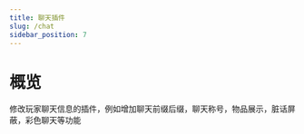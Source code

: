 ```yaml
---
title: 聊天插件
slug: /chat
sidebar_position: 7
---
```


# 概览

修改玩家聊天信息的插件，例如增加聊天前缀后缀，聊天称号，物品展示，脏话屏蔽，彩色聊天等功能
